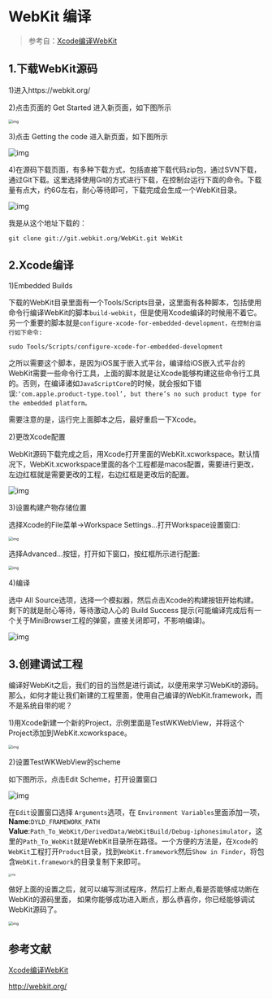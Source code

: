 # WebKit 编译

> 参考自：[Xcode编译WebKit](https://www.cnblogs.com/chaoguo1234/p/14016984.html)

## 1.下载WebKit源码

1)进入https://webkit.org/

2)点击页面的 Get Started 进入新页面，如下图所示

<img src="webkit.assets/489427-20201121190804395-981809904.png" alt="img" style="zoom:50%;" />

3)点击 Getting the code 进入新页面，如下图所示

![img](webkit.assets/489427-20201121191029088-818125382.png)

 4)在源码下载页面，有多种下载方式，包括直接下载代码zip包，通过SVN下载，通过Git下载。这里选择使用Git的方式进行下载，在控制台运行下面的命令。下载量有点大，约6G左右，耐心等待即可，下载完成会生成一个WebKit目录。

![img](webkit.assets/489427-20201121191159812-1946957968.png)

我是从这个地址下载的：

```shell
git clone git://git.webkit.org/WebKit.git WebKit
```

## 2.Xcode编译

1)Embedded Builds

下载的WebKit目录里面有一个Tools/Scripts目录，这里面有各种脚本，包括使用命令行编译WebKit的脚本`build-webkit`，但是使用Xcode编译的时候用不着它。另一个重要的脚本就是`configure-xcode-for-embedded-development，在控制台运行如下命令:`

```shell
sudo Tools/Scripts/configure-xcode-for-embedded-development
```

 之所以需要这个脚本，是因为iOS属于嵌入式平台，编译给iOS嵌入式平台的WebKit需要一些命令行工具，上面的脚本就是让Xcode能够构建这些命令行工具的。否则，在编译诸如`JavaScriptCore`的时候，就会报如下错误:`‘com.apple.product-type.tool’, but there’s no such product type for the embedded platform。`

需要注意的是，运行完上面脚本之后，最好重启一下Xcode。

2)更改Xcode配置

WebKit源码下载完成之后，用Xcode打开里面的WebKit.xcworkspace。默认情况下，WebKit.xcworkspace里面的各个工程都是macos配置，需要进行更改， 左边红框就是需要更改的工程，右边红框是更改后的配置。

![img](webkit.assets/489427-20201121192709658-1811261409.png)

 3)设置构建产物存储位置

选择Xcode的File菜单->Workspace Settings...打开Workspace设置窗口:

<img src="webkit.assets/489427-20201121193359215-2039364400.png" alt="img" style="zoom:50%;" />

选择Advanced...按钮，打开如下窗口，按红框所示进行配置:

<img src="webkit.assets/489427-20201121193516438-1117998248.png" alt="img" style="zoom:50%;" />

4)编译

 选中 All Source选项，选择一个模拟器，然后点击Xcode的构建按钮开始构建。剩下的就是耐心等待，等待激动人心的 Build Success 提示(可能编译完成后有一个关于MiniBrowser工程的弹窗，直接关闭即可，不影响编译)。

![img](webkit.assets/489427-20201121192849683-388646757.png)

## 3.创建调试工程

编译好WebKit之后，我们的目的当然是进行调试，以便用来学习WebKit的源码。那么，如何才能让我们新建的工程里面，使用自己编译的WebKit.framework，而不是系统自带的呢？

1)用Xcode新建一个新的Project，示例里面是TestWKWebView，并将这个Project添加到WebKit.xcworkspace。

<img src="webkit.assets/489427-20201121193812144-796419311.png" alt="img" style="zoom:50%;" />

2)设置TestWKWebView的scheme

如下图所示，点击Edit Scheme，打开设置窗口

![img](webkit.assets/489427-20201121193911516-1010487677.png)

在`Edit`设置窗口选择 `Arguments`选项，在 `Environment Variables`里面添加一项，**Name**:`DYLD_FRAMEWORK_PATH` **Value**:`Path_To_WebKit/DerivedData/WebKitBuild/Debug-iphonesimulator`，这里的`Path_To_WebKit`就是WebKit目录所在路径。一个方便的方法是，在`Xcode`的`WebKit`工程打开`Product`目录，找到`WebKit.framework`然后`Show in Finder`，将包含`WebKit.framework`的目录复制下来即可。

<img src="webkit.assets/489427-20201121194056955-405178465.png" alt="img" style="zoom: 33%;" />

做好上面的设置之后，就可以编写测试程序，然后打上断点,看是否能够成功断在WebKit的源码里面， 如果你能够成功进入断点，那么恭喜你，你已经能够调试WebKit源码了。

<img src="webkit.assets/489427-20201121194719731-1251629388.png" alt="img" style="zoom:50%;" />



## 参考文献

[Xcode编译WebKit](https://www.cnblogs.com/chaoguo1234/p/14016984.html)

http://webkit.org/

